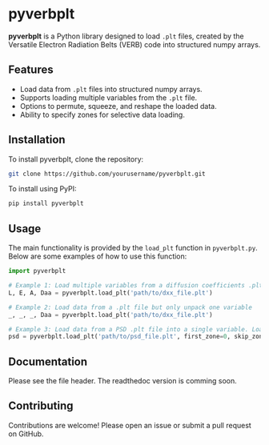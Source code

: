 # pyverbplt

**pyverbplt** is a Python library designed to load `.plt` files, created by the Versatile Electron Radiation Belts (VERB) code into structured numpy arrays. 

## Features

- Load data from `.plt` files into structured numpy arrays.
- Supports loading multiple variables from the `.plt` file.
- Options to permute, squeeze, and reshape the loaded data.
- Ability to specify zones for selective data loading.

## Installation

To install pyverbplt, clone the repository:
```bash
git clone https://github.com/yourusername/pyverbplt.git
```

To install using PyPI:
```bash
pip install pyverbplt
```


## Usage
The main functionality is provided by the `load_plt` function in `pyverbplt.py`. Below are some examples of how to use this function:

```python
import pyverbplt

# Example 1: Load multiple variables from a diffusion coefficients .plt file
L, E, A, Daa = pyverbplt.load_plt('path/to/dxx_file.plt')

# Example 2: Load data from a .plt file but only unpack one variable
_, _, _, Daa = pyverbplt.load_plt('path/to/dxx_file.plt')

# Example 3: Load data from a PSD .plt file into a single variable. Load all zones (times).
psd = pyverbplt.load_plt('path/to/psd_file.plt', first_zone=0, skip_zones=0, n_zones=None)
```

## Documentation
Please see the file header. The readthedoc version is comming soon.

## Contributing

Contributions are welcome! Please open an issue or submit a pull request on GitHub.
